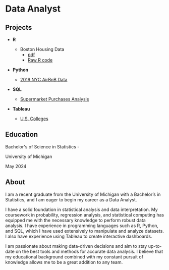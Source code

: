 # Data Analyst

## Projects
- **R**
  - Boston Housing Data
      - [pdf](https://github.com/jbrown124/portfolio/blob/main/code/R/Boston_Housing_Analysis.pdf)
      - [Raw R code](https://github.com/jbrown124/portfolio/blob/main/code/R/Boston_Housing_Analysis.Rmd)

- **Python**
  - [2019 NYC AirBnB Data](https://github.com/jbrown124/portfolio/blob/main/code/Python/AirBnB_Analysis.ipynb)
 
- **SQL**
  - [Supermarket Purchases Analysis](https://github.com/jbrown124/portfolio/blob/main/code/SQL/supermarket.sql)

- **Tableau**
  - [U.S. Colleges](https://public.tableau.com/app/profile/jamese.brown/viz/practice2_17220214056670/Dashboard1)

## Education
Bachelor's of Science in Statistics - 

University of Michigan 

May 2024

## About
I am a recent graduate from the University of Michigan with a Bachelor’s in Statistics, and I am eager to begin my career as a Data Analyst.

I have a solid foundation in statistical analysis and data interpretation. My coursework in probability, regression analysis, and statistical computing has equipped me with the necessary knowledge to perform robust data analysis. I have experience in programming languages such as R, Python, and SQL, which I have used extensively to manipulate and analyze datasets. I also have experience using Tableau to create interactive dashboards.

I am passionate about making data-driven decisions and aim to stay up-to-date on the best tools and methods for accurate data analysis. I believe that my educational background combined with my constant pursuit of knowledge allows me to be a great addition to any team.

